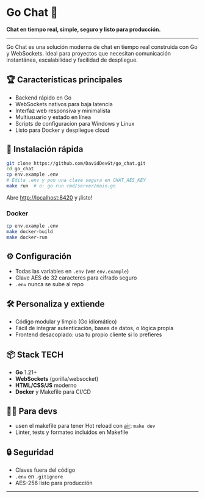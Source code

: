# Go Chat 🚀

**Chat en tiempo real, simple, seguro y listo para producción.**

---

Go Chat es una solución moderna de chat en tiempo real construida con Go y WebSockets. Ideal para proyectos que necesitan comunicación instantánea, escalabilidad y facilidad de despliegue.

## 🏆 Características principales

- Backend rápido en Go
- WebSockets nativos para baja latencia
- Interfaz web responsiva y minimalista
- Multiusuario y estado en línea
- Scripts de configuracion para Windows y Linux
- Listo para Docker y despliegue cloud

## 🚀 Instalación rápida

```bash
git clone https://github.com/DavidDevGt/go_chat.git
cd go_chat
cp env.example .env
# Edita .env y pon una clave segura en CHAT_AES_KEY
make run  # o: go run cmd/server/main.go
```
Abre [http://localhost:8420](http://localhost:8420) y ¡listo!

### Docker

```bash
cp env.example .env
make docker-build
make docker-run
```

## ⚙️ Configuración

- Todas las variables en `.env` (ver `env.example`)
- Clave AES de 32 caracteres para cifrado seguro
- `.env` nunca se sube al repo

## 🛠️ Personaliza y extiende

- Código modular y limpio (Go idiomático)
- Fácil de integrar autenticación, bases de datos, o lógica propia
- Frontend desacoplado: usa tu propio cliente si lo prefieres

## 📦 Stack TECH

- **Go** 1.21+
- **WebSockets** (gorilla/websocket)
- **HTML/CSS/JS** moderno
- **Docker** y Makefile para CI/CD

## 🧑‍💻 Para devs

- usen el makefile para tener Hot reload con [air](https://github.com/cosmtrek/air): `make dev`
- Linter, tests y formateo incluidos en Makefile

## 🔒 Seguridad

- Claves fuera del código
- `.env` en `.gitignore`
- AES-256 listo para producción

---

